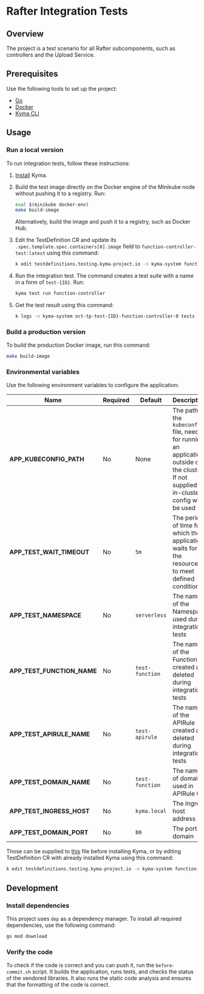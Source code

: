 # Rafter Integration Tests

## Overview

The project is a test scenario for all Rafter subcomponents, such as controllers and the Upload Service.

## Prerequisites

Use the following tools to set up the project:

- [Go](https://golang.org)
- [Docker](https://www.docker.com/)
- [Kyma CLI](https://github.com/kyma-project/cli)

## Usage

### Run a local version

To run integration tests, follow these instructions:

1. [Install](https://kyma-project.io/docs/master/root/kyma/#installation-install-kyma-locally) Kyma.
2. Build the test image directly on the Docker engine of the Minikube node without pushing it to a registry. Run:

   ```bash
   eval $(minikube docker-env)
   make build-image
   ```

   Alternatively, build the image and push it to a registry, such as Docker Hub.

3. Edit the TestDefinition CR and update its `.spec.template.spec.containers[0].image` field to `function-controller-test:latest` using this command:

   ```bash
   k edit testdefinitions.testing.kyma-project.io -n kyma-system function-controller
   ```

4. Run the integration test. The command creates a test suite with a name in a form of `test-{ID}`. Run:

   ```bash
   kyma test run function-controller
   ```

5. Get the test result using this command:

   ```bash
   k logs -n kyma-system oct-tp-test-{ID}-function-controller-0 tests
   ```

### Build a production version

To build the production Docker image, run this command:

```bash
make build-image
```

### Environmental variables

Use the following environment variables to configure the application:

| Name                                  | Required | Default                    | Description                                                                                                                                 |
| ------------------------------------- | -------- | -------------------------- | ------------------------------------------------------------------------------------------------------------------------------------------- |
| **APP_KUBECONFIG_PATH**               | No       | None                       | The path to the `kubeconfig` file, needed for running an application outside of the cluster. If not supplied in-cluster config will be used |
| **APP_TEST_WAIT_TIMEOUT**             | No       | `5m`                       | The period of time for which the application waits for the resources to meet defined conditions                                             |
| **APP_TEST_NAMESPACE**                | No       | `serverless`               | The name of the Namespace used during integration tests                                                                                     |
| **APP_TEST_FUNCTION_NAME**            | No       | `test-function`            | The name of the Function created and deleted during integration tests                                                                       |
| **APP_TEST_APIRULE_NAME**             | No       | `test-apirule`             | The name of the APIRule created and deleted during integration tests                                                                        |
| **APP_TEST_DOMAIN_NAME**              | No       | `test-function`            | The name of domain used in APIRule CR                                                                                                       |
| **APP_TEST_INGRESS_HOST**             | No       | `kyma.local`               | The Ingress host address                                                                                                                    |
| **APP_TEST_DOMAIN_PORT**              | No       | `80`                       | The port of domain                                                                                                                          |

Those can be supplied to [this](../../resources/function-controller/templates/tests/test.yaml) file before installing Kyma, or by editing TestDefinition CR with already installed Kyma using this command:

```bash
k edit testdefinitions.testing.kyma-project.io -n kyma-system function-controller
```

## Development

### Install dependencies

This project uses `dep` as a dependency manager. To install all required dependencies, use the following command:

```bash
go mod download
```

### Verify the code

To check if the code is correct and you can push it, run the `before-commit.sh` script. It builds the application, runs tests, and checks the status of the vendored libraries. It also runs the static code analysis and ensures that the formatting of the code is correct.

